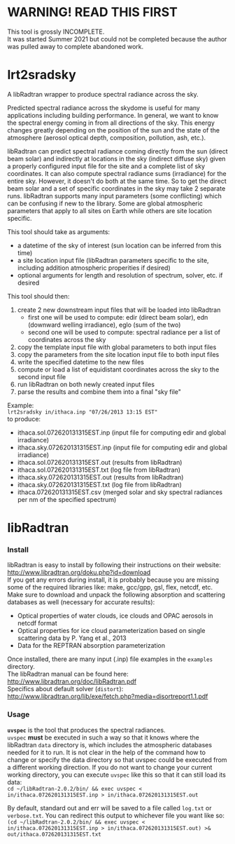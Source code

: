 # WARNING! READ THIS FIRST
This tool is grossly INCOMPLETE.  
It was started Summer 2021 but could not be completed because the author was pulled away to complete abandoned work.  

# lrt2sradsky
A libRadtran wrapper to produce spectral radiance across the sky.  

Predicted spectral radiance across the skydome is useful for many applications including building performance. In general, we want to know the spectral energy coming in from all directions of the sky. This energy changes greatly depending on the position of the sun and the state of the atmosphere (aerosol optical depth, composition, pollution, ash, etc.).  

libRadtran can predict spectral radiance coming directly from the sun (direct beam solar) and indirectly at locations in the sky (indirect diffuse sky) given a properly configured input file for the site and a complete list of sky coordinates. It can also compute spectral radiance sums (irradiance) for the entire sky. However, it doesn't do both at the same time. So to get the direct beam solar and a set of specific coordinates in the sky may take 2 separate runs. libRadtran supports many input parameters (some conflicting) which can be confusing if new to the library. Some are global atmospheric parameters that apply to all sites on Earth while others are site location specific.  

This tool should take as arguments:  
- a datetime of the sky of interest (sun location can be inferred from this time)
- a site location input file (libRadtran parameters specific to the site, including addition atmospheric properities if desired)
- optional arguments for length and resolution of spectrum, solver, etc. if desired

This tool should then:
1. create 2 new downstream input files that will be loaded into libRadtran
    - first one will be used to compute: edir (direct beam solar), edn (downward welling irradiance), eglo (sum of the two)
    - second one will be used to compute: spectral radiance per a list of coordinates across the sky
2. copy the template input file with global parameters to both input files
5. copy the parameters from the site location input file to both input files
7. write the specified datetime to the new files
8. compute or load a list of equidistant coordinates across the sky to the second input file
9. run libRadtran on both newly created input files
10. parse the results and combine them into a final "sky file"  

Example:  
`lrt2sradsky in/ithaca.inp "07/26/2013 13:15 EST"`  
to produce:  
- ithaca.sol.072620131315EST.inp (input file for computing edir and global irradiance)  
- ithaca.sky.072620131315EST.inp (input file for computing edir and global irradiance)  
- ithaca.sol.072620131315EST.out (results from libRadtran)  
- ithaca.sol.072620131315EST.txt (log file from libRadtran) 
- ithaca.sky.072620131315EST.out (results from libRadtran)  
- ithaca.sky.072620131315EST.txt (log file from libRadtran)   
- ithaca.072620131315EST.csv (merged solar and sky spectral radiances per nm of the specified spectrum)

# libRadtran 
### Install
libRadtran is easy to install by following their instructions on their website: http://www.libradtran.org/doku.php?id=download  
If you get any errors during install, it is probably because you are missing some of the required libraries like: make, gcc/gpp, gsl, flex, netcdf, etc.  
Make sure to download and unpack the following absorption and scattering databases as well (necessary for accurate results):  
- Optical properties of water clouds, ice clouds and OPAC aerosols in netcdf format  
- Optical properties for ice cloud parameterization based on single scattering data by P. Yang et al., 2013  
- Data for the REPTRAN absorption parameterization  

Once installed, there are many input (.inp) file examples in the `examples` directory.  
The libRadtran manual can be found here: http://www.libradtran.org/doc/libRadtran.pdf  
Specifics about default solver (`distort`): http://www.libradtran.org/lib/exe/fetch.php?media=disortreport1.1.pdf   

### Usage
**`uvspec`** is the tool that produces the spectral radiances.  
`uvspec` **must** be executed in such a way so that it knows where the libRadtran `data` directory is, which includes the atmospheric databases needed for it to run. It is not clear in the help of the command how to change or specify the data directory so that uvspec could be executed from a different working direction. If you do not want to change your current working directory, you can execute `uvspec` like this so that it can still load its data:  
`cd ~/libRadtran-2.0.2/bin/ && exec uvspec < in/ithaca.072620131315EST.inp > in/ithaca.072620131315EST.out`  

By default, standard out and err will be saved to a file called `log.txt` or `verbose.txt`. You can redirect this output to whichever file you want like so:  
`(cd ~/libRadtran-2.0.2/bin/ && exec uvspec < in/ithaca.072620131315EST.inp > in/ithaca.072620131315EST.out) >& out/ithaca.072620131315EST.txt`
